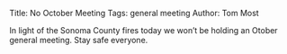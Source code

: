Title: No October Meeting
Tags: general meeting
Author: Tom Most

In light of the Sonoma County fires today we won’t be holding an Otober general meeting.
Stay safe everyone.
